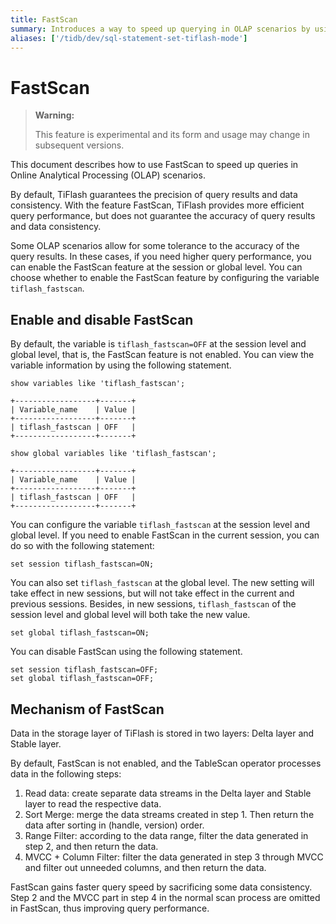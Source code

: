 ```yaml
---
title: FastScan
summary: Introduces a way to speed up querying in OLAP scenarios by using FastScan.
aliases: ['/tidb/dev/sql-statement-set-tiflash-mode']
---
```


# FastScan

> **Warning:**
>
> This feature is experimental and its form and usage may change in subsequent versions.

This document describes how to use FastScan to speed up queries in Online Analytical Processing (OLAP) scenarios.

By default, TiFlash guarantees the precision of query results and data consistency. With the feature FastScan, TiFlash provides more efficient query performance, but does not guarantee the accuracy of query results and data consistency.

Some OLAP scenarios allow for some tolerance to the accuracy of the query results. In these cases, if you need higher query performance, you can enable the FastScan feature at the session or global level. You can choose whether to enable the FastScan feature by configuring the variable `tiflash_fastscan`.

## Enable and disable FastScan

By default, the variable is `tiflash_fastscan=OFF` at the session level and global level, that is, the FastScan feature is not enabled. You can view the variable information by using the following statement.

```
show variables like 'tiflash_fastscan';

+------------------+-------+
| Variable_name    | Value |
+------------------+-------+
| tiflash_fastscan | OFF   |
+------------------+-------+
```

```
show global variables like 'tiflash_fastscan';

+------------------+-------+
| Variable_name    | Value |
+------------------+-------+
| tiflash_fastscan | OFF   |
+------------------+-------+
```

You can configure the variable `tiflash_fastscan` at the session level and global level. If you need to enable FastScan in the current session, you can do so with the following statement:

```
set session tiflash_fastscan=ON;
```

You can also set `tiflash_fastscan` at the global level. The new setting will take effect in new sessions, but will not take effect in the current and previous sessions. Besides, in new sessions, `tiflash_fastscan` of the session level and global level will both take the new value.

```
set global tiflash_fastscan=ON;
```

You can disable FastScan using the following statement.

```
set session tiflash_fastscan=OFF;
set global tiflash_fastscan=OFF;
```

## Mechanism of FastScan

Data in the storage layer of TiFlash is stored in two layers: Delta layer and Stable layer.

By default, FastScan is not enabled, and the TableScan operator processes data in the following steps:

1. Read data: create separate data streams in the Delta layer and Stable layer to read the respective data.
2. Sort Merge: merge the data streams created in step 1. Then return the data after sorting in (handle, version) order.
3. Range Filter: according to the data range, filter the data generated in step 2, and then return the data.
4. MVCC + Column Filter: filter the data generated in step 3 through MVCC and filter out unneeded columns, and then return the data.

FastScan gains faster query speed by sacrificing some data consistency. Step 2 and the MVCC part in step 4 in the normal scan process are omitted in FastScan, thus improving query performance.
